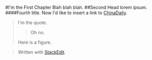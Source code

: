 
#I'm the First Chapter
Blah blah blah.
##Second Head
lorem ipsum.
####Fourth title.
Now I'd like to insert a link to [ChinaDaily](http://www.baidu.com).


> I'm the quote.
>>Oh no.
> 
> Here is a figure.
> 

> Written with [StackEdit](https://stackedit.io/).